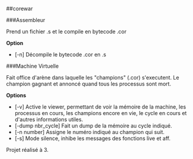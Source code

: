 ##corewar

###Assembleur

Prend un fichier .s et le compile en bytecode .cor

**Option**
- [-n] Décompile le bytecode .cor en .s

###Machine Virtuelle

Fait office d'arène dans laquelle les "champions" (.cor) s'executent.
Le champion gagnant et annoncé quand tous les processus sont mort.

**Options**
- [-v] Active le viewer, permettant de voir la mémoire de la machine, les processus en cours, les champions encore en vie, le cycle en cours et d'autres informations utiles.
- [-dump nbr_cycle] Fait un dump de la mémoire au cycle indiqué.
- [-n number] Assigne le numéro indiqué au champion qui suit.
- [-s] Mode silence, inhibe les messages des fonctions live et aff.

Projet réalisé à 3.
